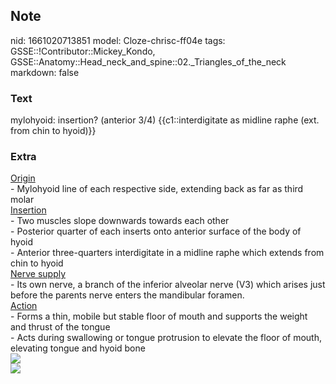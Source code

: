## Note
nid: 1661020713851
model: Cloze-chrisc-ff04e
tags: GSSE::!Contributor::Mickey_Kondo, GSSE::Anatomy::Head_neck_and_spine::02._Triangles_of_the_neck
markdown: false

### Text
mylohyoid: insertion? (anterior 3/4) {{c1::interdigitate as midline raphe (ext. from chin to hyoid)}}

### Extra
<div>
  <u>Origin</u>
</div>
<div>
  - Mylohyoid line of each respective side, extending back as far
  as third molar
</div>
<div>
  <u>Insertion</u>
</div>
<div>
  <div>
    - Two muscles slope downwards towards each other
  </div>
  <div>
    - Posterior quarter of each inserts onto anterior surface of
    the body of hyoid
  </div>
  <div>
    - Anterior three-quarters interdigitate in a midline raphe
    which extends from chin to hyoid
  </div>
</div>
<div>
  <u>Nerve supply</u>
</div>
<div>
  - Its own nerve, a branch of the inferior alveolar nerve (V3)
  which arises just before the parents nerve enters the mandibular
  foramen.
</div>
<div>
  <u>Action</u>
</div>
<div>
  <div>
    - Forms a thin, mobile but stable floor of mouth and supports
    the weight and thrust of the tongue
  </div>
  <div>
    - Acts during swallowing or tongue protrusion to elevate the
    floor of mouth, elevating tongue and hyoid bone
  </div>
</div><img src="Gray177.png">
<div><img src=
"paste-9b6ea744a353831d5b371985e860df2b39c6d662.jpg"></div>
